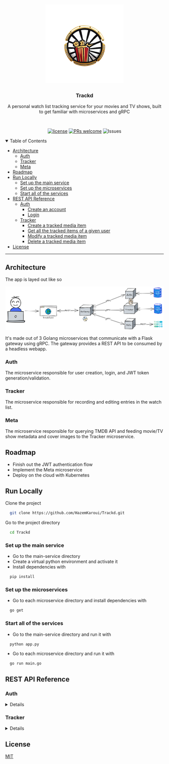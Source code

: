 <h1 align="center">
  <a href="https://github.com/HazemKaroui/Trackd">
    <img src="readme/logo.png" alt="Logo" width="250" height="250">
  </a>
</h1>

<div align="center">
  <h3>Trackd</h3>
  <p>A personal watch list tracking service for your movies and TV shows, built to get familiar with microservices and gRPC</p>
</div>

<div align="center">
<br />

[![license](https://img.shields.io/github/license/HazemKaroui/Trackd?style=flat-square)](LICENSE)
[![PRs welcome](https://img.shields.io/badge/PRs-welcome-ff69b4.svg?style=flat-square)](https://github.com/HazemKaroui/Trackd/issues?q=is%3Aissue+is%3Aopen+label%3A%22help+wanted%22)
![Issues](https://img.shields.io/github/issues/HazemKaroui/Trackd?style=flat-square)

</div>

<details open>
<summary>Table of Contents</summary>

- [Architecture](#architecture)
  * [Auth](#auth)
  * [Tracker](#tracker)
  * [Meta](#meta)
- [Roadmap](#roadmap)
- [Run Locally](#run-locally)
  * [Set up the main service](#set-up-the-main-service)
  * [Set up the microservices](#set-up-the-microservices)
  * [Start all of the services](#start-all-of-the-services)
- [REST API Reference](#rest-api-reference)
  * [Auth](#auth-1)
    + [Create an account](#create-an-account)
    + [Login](#login)
  * [Tracker](#tracker-1)
    + [Create a tracked media item](#create-a-tracked-media-item)
    + [Get all the tracked items of a given user](#get-all-the-tracked-items-of-a-given-user)
    + [Modify a tracked media item](#modify-a-tracked-media-item)
    + [Delete a tracked media item](#delete-a-tracked-media-item)
- [License](#license)

</details>

---

## Architecture
The app is layed out like so

![architecture](readme/architecture.png)

It's made out of 3 Golang microservices that communicate with a Flask gateway using gRPC.
The gateway provides a REST API to be consumed by a headless webapp.

### Auth
The microservice responsible for user creation, login, and JWT token generation/validation.

### Tracker
The microservice responsible for recording and editing entries in the watch list.

### Meta
The microservice responsible for querying TMDB API and feeding movie/TV show metadata and cover images to the Tracker microservice.
## Roadmap

- Finish out the JWT authentication flow
- Implement the Meta microservice
- Deploy on the cloud with Kubernetes
## Run Locally

Clone the project

```bash
  git clone https://github.com/HazemKaroui/Trackd.git
```

Go to the project directory

```bash
  cd Trackd
```
### Set up the main service
- Go to the main-service directory
- Create a virtual python environment and activate it
- Install dependencies with

```bash
  pip install
```

### Set up the microservices
- Go to each microservice directory and install dependencies with

```bash
  go get
```

### Start all of the services
- Go to the main-service directory and run it with

```bash
  python app.py
```

- Go to each microservice directory and run it with
```bash
  go run main.go
```

## REST API Reference

### Auth

<details closed">

#### Create an account

```http
  POST /auth/register
```

| Parameter | Type     | Description                |
| :-------- | :------- | :------------------------- |
| `username` | `string` | **Required**. unique username |
| `password` | `string` | **Required**. password |

#### Login

```http
  GET /auth/login
```

| Parameter | Type     | Description                |
| :-------- | :------- | :------------------------- |
| `username` | `string` | **Required**.  unique username |
| `password` | `string` | **Required**. password |

On successful login returns the user details along with a JWT token in a "token" field.
 
</details>

### Tracker

<details closed>

REST who
  
#### Create a tracked media item

```http
  POST /tracked/create
```

| Parameter | Type     | Description                |
| :-------- | :------- | :------------------------- |
| `title` | `string` | **Required**. title of the movie or show |
| `description` | `string` | short description |
| `cover` | `string` | cover image URL |
| `category` | `string` | movie or TV show |
| `genre` | `string` | genre (crime, drama, etc..) |
| `rating` | `string` | verbal rating (classic, meh, never again..) |

#### Get all the tracked items of a given user

```http
  GET /tracked/get
```

Returns a collection of the tracked items of the currently logged-in user

#### Modify a tracked media item

```http
  POST /tracked/update
```

| Parameter | Type     | Description                |
| :-------- | :------- | :------------------------- |
| `id` | `int` | **Required**. unique id of item to update |
| `title` | `string` | title of the movie or show |
| `description` | `string` | short description |
| `cover` | `string` | cover image URL |
| `category` | `string` | movie or TV show |
| `genre` | `string` | genre (crime, drama, etc..) |
| `rating` | `string` | verbal rating (classic, meh, never again..) |

#### Delete a tracked media item

```http
  POST /tracked/delete
```

| Parameter | Type     | Description                |
| :-------- | :------- | :------------------------- |
| `id` | `int` | **Required**. unique id of item to remove |
  
</details>

## License

[MIT](https://choosealicense.com/licenses/mit/)

